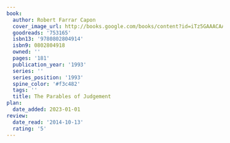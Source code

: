 ```yaml
---
book:
  author: Robert Farrar Capon
  cover_image_url: http://books.google.com/books/content?id=iTz5GAAACAAJ&printsec=frontcover&img=1&zoom=1&source=gbs_api
  goodreads: '753165'
  isbn13: '9780802804914'
  isbn9: 0802804918
  owned: ''
  pages: '181'
  publication_year: '1993'
  series: ''
  series_position: '1993'
  spine_color: '#f3c482'
  tags: ''
  title: The Parables of Judgement
plan:
  date_added: 2023-01-01
review:
  date_read: '2014-10-13'
  rating: '5'
---
```

